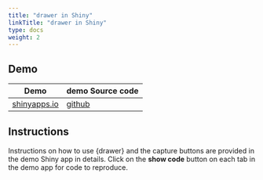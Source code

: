 ```yaml
---
title: "drawer in Shiny"
linkTitle: "drawer in Shiny"
type: docs
weight: 2
---
```


## Demo 
|Demo|demo Source code|
|---|---|
|[shinyapps.io](https://lezhang.shinyapps.io/drawer)|[github](https://github.com/lz100/drawer/tree/master/examples/demo)|


## Instructions 
Instructions on how to use {drawer} and the capture buttons are provided in the 
demo Shiny app in details. Click on the **show code** button on each tab in the 
demo app for code to reproduce.
